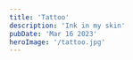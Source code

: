 ```yaml
---
title: 'Tattoo'
description: 'Ink in my skin'
pubDate: 'Mar 16 2023'
heroImage: '/tattoo.jpg'
---
```


